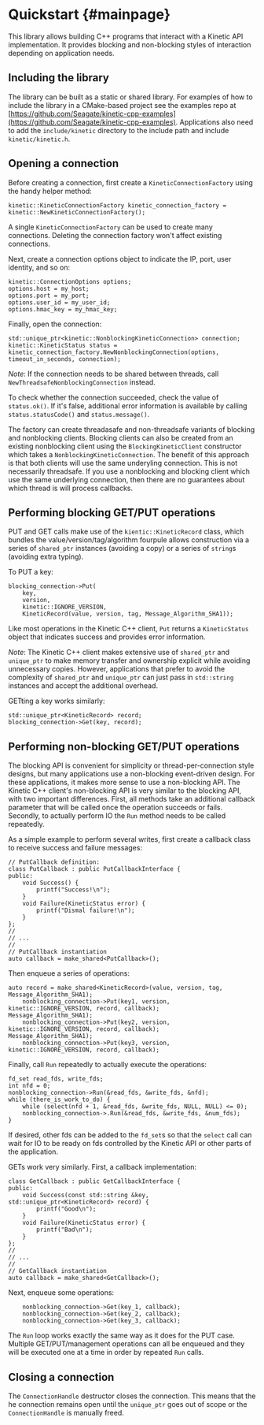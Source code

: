 Quickstart {#mainpage}
======================
This library allows building C++ programs that interact with a Kinetic API implementation. It provides blocking and non-blocking styles of interaction depending on application needs.

Including the library
---------------------
The library can be built as a static or shared library. For examples of how to include the library in a CMake-based project see the examples repo at [https://github.com/Seagate/kinetic-cpp-examples](https://github.com/Seagate/kinetic-cpp-examples). Applications also need to add the `include/kinetic` directory to the include path and include `kinetic/kinetic.h`.

Opening a connection
--------------------
Before creating a connection, first create a `KineticConnectionFactory` using the handy helper method:

    kinetic::KineticConnectionFactory kinetic_connection_factory = kinetic::NewKineticConnectionFactory();

A single `KineticConnectionFactory` can be used to create many connections. Deleting the connection factory won't affect existing connections.

Next, create a connection options object to indicate the IP, port, user identity, and so on:

    kinetic::ConnectionOptions options;
    options.host = my_host;
    options.port = my_port;
    options.user_id = my_user_id;
    options.hmac_key = my_hmac_key;

Finally, open the connection:

    std::unique_ptr<kinetic::NonblockingKineticConnection> connection;
    kinetic::KineticStatus status = kinetic_connection_factory.NewNonblockingConnection(options, timeout_in_seconds, connection);

*Note*: If the connection needs to be shared between threads, call `NewThreadsafeNonblockingConnection` instead.

To check whether the connection succeeded, check the value of `status.ok()`. If it's false, additional error information is available by calling `status.statusCode()` and `status.message()`.

The factory can create threadasafe and non-threadsafe variants of blocking and nonblocking clients. Blocking clients can also be created from an existing nonblocking client using the `BlockingKineticClient` constructor which takes a `NonblockingKineticConnection`.
The benefit of this approach is that both clients will use the same underyling connection. This is not necessarily threadsafe. If you use a nonblocking and blocking client which use the same underlying connection, then there are no guarantees about which thread is will process callbacks.

Performing blocking GET/PUT operations
--------------------------------------
PUT and GET calls make use of the `kientic::KineticRecord` class, which bundles the value/version/tag/algorithm fourpule allows construction via a series of `shared_ptr` instances (avoiding a copy) or a series of `string`s (avoiding extra typing).

To PUT a key:
    
    blocking_connection->Put(
        key,
        version,
        kinetic::IGNORE_VERSION,
        KineticRecord(value, version, tag, Message_Algorithm_SHA1));

Like most operations in the Kinetic C++ client, `Put` returns a `KineticStatus` object that indicates success and provides error information.

*Note*: The Kinetic C++ client makes extensive use of `shared_ptr` and `unique_ptr` to make memory transfer and ownership explicit while avoiding unnecessary copies. However, applications that prefer to avoid the complexity of `shared_ptr` and `unique_ptr` can just pass in `std::string` instances and accept the additional overhead.

GETting a key works similarly:

    std::unique_ptr<KineticRecord> record;
    blocking_connection->Get(key, record);

Performing non-blocking GET/PUT operations
------------------------------------------
The blocking API is convenient for simplicity or thread-per-connection style designs, but many applications use a non-blocking event-driven design. For these applications, it makes more sense to use a non-blocking API. The Kinetic C++ client's non-blocking API is very similar to the blocking API, with two important differences. First, all methods take an additional callback parameter that will be called once the operation succeeds or fails. Secondly, to actually perform IO the `Run` method needs to be called repeatedly.

As a simple example to perform several writes, first create a callback
class to receive success and failure messages:

    // PutCallback definition:
    class PutCallback : public PutCallbackInterface {
    public:
        void Success() {
            printf("Success!\n");
        }
        void Failure(KineticStatus error) {
            printf("Dismal failure!\n");
        }
    };
    //
    // ...
    //
    // PutCallback instantiation
    auto callback = make_shared<PutCallback>();

Then enqueue a series of operations:

    auto record = make_shared<KineticRecord>(value, version, tag, Message_Algorithm_SHA1);
        nonblocking_connection->Put(key1, version, kinetic::IGNORE_VERSION, record, callback);
    Message_Algorithm_SHA1);
        nonblocking_connection->Put(key2, version, kinetic::IGNORE_VERSION, record, callback);
    Message_Algorithm_SHA1);
        nonblocking_connection->Put(key3, version, kinetic::IGNORE_VERSION, record, callback);

Finally, call `Run` repeatedly to actually execute the operations:
    
    fd_set read_fds, write_fds;
    int nfd = 0;
    nonblocking_connection->Run(&read_fds, &write_fds, &nfd);
    while (there_is_work_to_do) {
        while (select(nfd + 1, &read_fds, &write_fds, NULL, NULL) <= 0);
        nonblocking_connection->.Run(&read_fds, &write_fds, &num_fds);
    }

If desired, other fds can be added to the `fd_set`s so that the `select` call can wait for IO to be ready on fds controlled by the Kinetic API or other parts of the application.

GETs work very similarly. First, a callback implementation:

    class GetCallback : public GetCallbackInterface {
    public:
        void Success(const std::string &key, std::unique_ptr<KineticRecord> record) {
            printf("Good\n");
        }
        void Failure(KineticStatus error) {
            printf("Bad\n");
        }
    };
    //
    // ...
    //
    // GetCallback instantiation
    auto callback = make_shared<GetCallback>();

Next, enqueue some operations:

        nonblocking_connection->Get(key_1, callback);
        nonblocking_connection->Get(key_2, callback);
        nonblocking_connection->Get(key_3, callback);

The `Run` loop works exactly the same way as it does for the PUT case. Multiple GET/PUT/management operations can all be enqueued and they will be executed one at a time in order by repeated `Run` calls.

Closing a connection
--------------------
The `ConnectionHandle` destructor closes the connection. This means that the he connection remains open until the `unique_ptr` goes out of scope or the `ConnectionHandle` is manually freed.